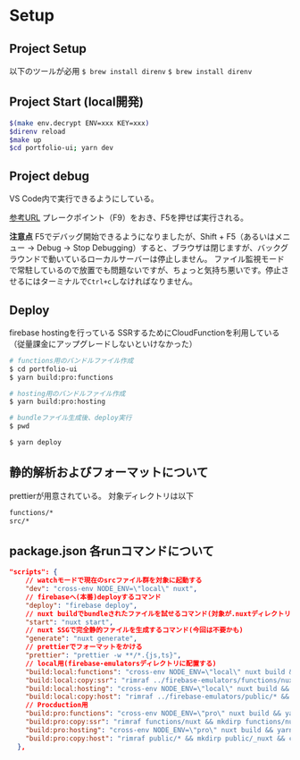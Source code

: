 # Setup

## Project Setup

以下のツールが必用
`$ brew install direnv`
`$ brew install direnv`

## Project Start (local開発)

```sh
$(make env.decrypt ENV=xxx KEY=xxx)
$direnv reload
$make up
$cd portfolio-ui; yarn dev
```

## Project debug

VS Code内で実行できるようにしている。

[参考URL](https://blog.amay077.net/blog/2020/03/12/cddd1bbd158ea4e79647/)
プレークポイント（F9）をおき、F5を押せば実行される。

**注意点**
F5でデバッグ開始できるようになりましたが、Shift + F5（あるいはメニュー -> Debug -> Stop Debugging）すると、ブラウザは閉じますが、バックグラウンドで動いているローカルサーバーは停止しません。
ファイル監視モードで常駐しているので放置でも問題ないですが、ちょっと気持ち悪いです。停止させるにはターミナルで`Ctrl+c`しなければなりません。

## Deploy

firebase hostingを行っている
SSRするためにCloudFunctionを利用している（従量課金にアップグレードしないといけなかった）

```sh
# functions用のバンドルファイル作成
$ cd portfolio-ui
$ yarn build:pro:functions

# hosting用のバンドルファイル作成
$ yarn build:pro:hosting

# bundleファイル生成後、deploy実行
$ pwd

$ yarn deploy
```

## 静的解析およびフォーマットについて

prettierが用意されている。
対象ディレクトリは以下

```sh
functions/*
src/*
```

## package.json 各runコマンドについて

```json
"scripts": {
    // watchモードで現在のsrcファイル群を対象に起動する
    "dev": "cross-env NODE_ENV=\"local\" nuxt",
    // firebaseへ(本番)deployするコマンド
    "deploy": "firebase deploy",
    // nuxt buildでbundleされたファイルを試せるコマンド(対象が.nuxtディレクトリ内のファイル群)
    "start": "nuxt start",
    // nuxt SSGで完全静的ファイルを生成するコマンド(今回は不要かも)
    "generate": "nuxt generate",
    // prettierでフォーマットをかける
    "prettier": "prettier -w **/*.{js,ts}",
    // local用(firebase-emulatorsディレクトリに配置する)
    "build:local:functions": "cross-env NODE_ENV=\"local\" nuxt build && yarn build:local:copy:ssr",
    "build:local:copy:ssr": "rimraf ../firebase-emulators/functions/nuxt && mkdirp ../firebase-emulators/functions/nuxt && cp -R .nuxt/dist ../firebase-emulators/functions/nuxt/dist",
    "build:local:hosting": "cross-env NODE_ENV=\"local\" nuxt build && yarn build:local:copy:host",
    "build:local:copy:host": "rimraf ../firebase-emulators/public/* && mkdirp ../firebase-emulators/public/_nuxt && cp -R .nuxt/dist/client/ ../firebase-emulators/public/_nuxt",
    // Procduction用
    "build:pro:functions": "cross-env NODE_ENV=\"pro\" nuxt build && yarn build:pro:copy:ssr",
    "build:pro:copy:ssr": "rimraf functions/nuxt && mkdirp functions/nuxt && cp -R .nuxt/dist functions/nuxt/dist",
    "build:pro:hosting": "cross-env NODE_ENV=\"pro\" nuxt build && yarn build:pro:copy:host",
    "build:pro:copy:host": "rimraf public/* && mkdirp public/_nuxt && cp -R .nuxt/dist/client/ public/_nuxt"
  },
```
